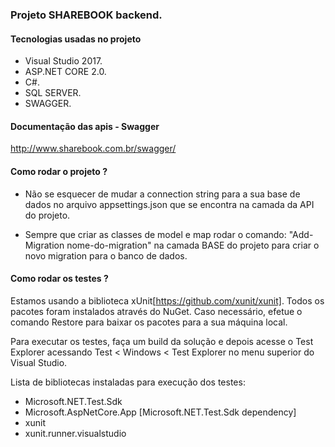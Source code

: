 ### Projeto SHAREBOOK backend.
#### Tecnologias usadas no projeto

- Visual Studio 2017.
- ASP.NET CORE 2.0.
- C#.
- SQL SERVER.
- SWAGGER.

#### Documentação das apis - Swagger

http://www.sharebook.com.br/swagger/

#### Como rodar o projeto ?

- Não se esquecer de mudar a connection string para a sua base de dados no arquivo appsettings.json que se encontra na camada da API do projeto.

- Sempre que criar as classes de model e map  rodar o comando:
"Add-Migration nome-do-migration" na camada BASE do projeto  para criar o novo migration para o  banco de dados.

#### Como rodar os testes ?

Estamos usando a biblioteca xUnit[https://github.com/xunit/xunit]. Todos os pacotes foram instalados através do NuGet. Caso necessário, efetue o comando Restore para baixar os pacotes para a sua máquina local.

Para executar os testes, faça um build da solução e depois acesse o Test Explorer acessando Test < Windows < Test Explorer no menu superior do Visual Studio.

Lista de bibliotecas instaladas para execução dos testes:
- Microsoft.NET.Test.Sdk
- Microsoft.AspNetCore.App [Microsoft.NET.Test.Sdk dependency]
- xunit
- xunit.runner.visualstudio
